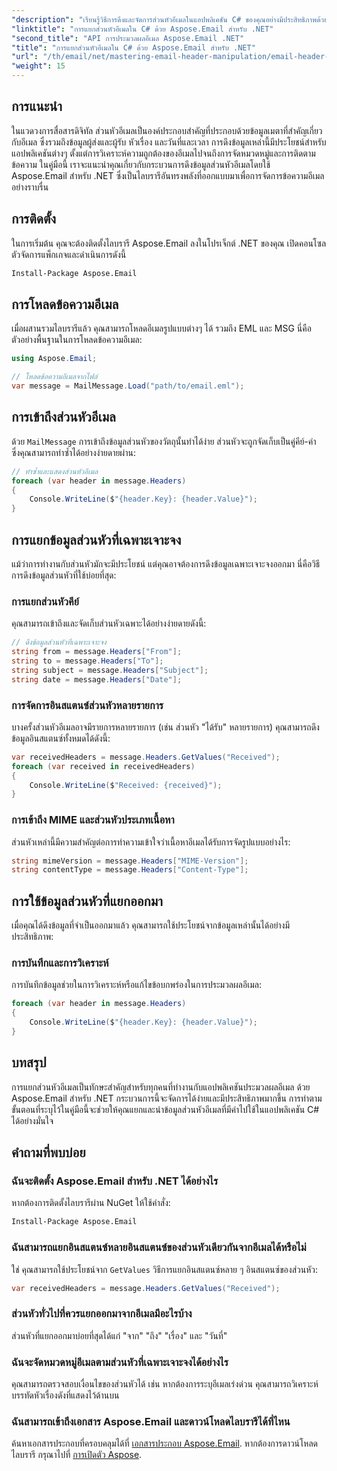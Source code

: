 ```yaml
---
"description": "เรียนรู้วิธีการดึงและจัดการส่วนหัวอีเมลในแอปพลิเคชัน C# ของคุณอย่างมีประสิทธิภาพด้วยไลบรารี Aspose.Email for .NET อันทรงพลัง คู่มือฉบับสมบูรณ์นี้ให้คำแนะนำทีละขั้นตอนเกี่ยวกับการเข้าถึงข้อมูลส่วนหัวที่สำคัญ"
"linktitle": "การแยกส่วนหัวอีเมลใน C# ด้วย Aspose.Email สำหรับ .NET"
"second_title": "API การประมวลผลอีเมล Aspose.Email .NET"
"title": "การแยกส่วนหัวอีเมลใน C# ด้วย Aspose.Email สำหรับ .NET"
"url": "/th/email/net/mastering-email-header-manipulation/email-header-extraction/"
"weight": 15
---
```


## การแนะนำ

ในแวดวงการสื่อสารดิจิทัล ส่วนหัวอีเมลเป็นองค์ประกอบสำคัญที่ประกอบด้วยข้อมูลเมตาที่สำคัญเกี่ยวกับอีเมล ซึ่งรวมถึงข้อมูลผู้ส่งและผู้รับ หัวเรื่อง และวันที่และเวลา การดึงข้อมูลเหล่านี้มีประโยชน์สำหรับแอปพลิเคชันต่างๆ ตั้งแต่การวิเคราะห์ความถูกต้องของอีเมลไปจนถึงการจัดหมวดหมู่และการติดตามข้อความ ในคู่มือนี้ เราจะแนะนำคุณเกี่ยวกับกระบวนการดึงข้อมูลส่วนหัวอีเมลโดยใช้ Aspose.Email สำหรับ .NET ซึ่งเป็นไลบรารีอันทรงพลังที่ออกแบบมาเพื่อการจัดการข้อความอีเมลอย่างราบรื่น

## การติดตั้ง

ในการเริ่มต้น คุณจะต้องติดตั้งไลบรารี Aspose.Email ลงในโปรเจ็กต์ .NET ของคุณ เปิดคอนโซลตัวจัดการแพ็กเกจและดำเนินการดังนี้

```bash
Install-Package Aspose.Email
```

## การโหลดข้อความอีเมล

เมื่อผสานรวมไลบรารีแล้ว คุณสามารถโหลดอีเมลรูปแบบต่างๆ ได้ รวมถึง EML และ MSG นี่คือตัวอย่างพื้นฐานในการโหลดข้อความอีเมล:

```csharp
using Aspose.Email;

// โหลดข้อความอีเมลจากไฟล์
var message = MailMessage.Load("path/to/email.eml");
```

## การเข้าถึงส่วนหัวอีเมล

ด้วย `MailMessage` การเข้าถึงข้อมูลส่วนหัวของวัตถุนั้นทำได้ง่าย ส่วนหัวจะถูกจัดเก็บเป็นคู่คีย์-ค่า ซึ่งคุณสามารถทำซ้ำได้อย่างง่ายดายผ่าน:

```csharp
// ทำซ้ำและแสดงส่วนหัวอีเมล
foreach (var header in message.Headers)
{
    Console.WriteLine($"{header.Key}: {header.Value}");
}
```

## การแยกข้อมูลส่วนหัวที่เฉพาะเจาะจง

แม้ว่าการทำงานกับส่วนหัวมักจะมีประโยชน์ แต่คุณอาจต้องการดึงข้อมูลเฉพาะเจาะจงออกมา นี่คือวิธีการดึงข้อมูลส่วนหัวที่ใช้บ่อยที่สุด:

### การแยกส่วนหัวคีย์

คุณสามารถเข้าถึงและจัดเก็บส่วนหัวเฉพาะได้อย่างง่ายดายดังนี้:

```csharp
// ดึงข้อมูลส่วนหัวที่เฉพาะเจาะจง
string from = message.Headers["From"];
string to = message.Headers["To"];
string subject = message.Headers["Subject"];
string date = message.Headers["Date"];
```

### การจัดการอินสแตนซ์ส่วนหัวหลายรายการ

บางครั้งส่วนหัวอีเมลอาจมีรายการหลายรายการ (เช่น ส่วนหัว "ได้รับ" หลายรายการ) คุณสามารถดึงข้อมูลอินสแตนซ์ทั้งหมดได้ดังนี้:

```csharp
var receivedHeaders = message.Headers.GetValues("Received");
foreach (var received in receivedHeaders)
{
    Console.WriteLine($"Received: {received}");
}
```

### การเข้าถึง MIME และส่วนหัวประเภทเนื้อหา

ส่วนหัวเหล่านี้มีความสำคัญต่อการทำความเข้าใจว่าเนื้อหาอีเมลได้รับการจัดรูปแบบอย่างไร:

```csharp
string mimeVersion = message.Headers["MIME-Version"];
string contentType = message.Headers["Content-Type"];
```

## การใช้ข้อมูลส่วนหัวที่แยกออกมา

เมื่อคุณได้ดึงข้อมูลที่จำเป็นออกมาแล้ว คุณสามารถใช้ประโยชน์จากข้อมูลเหล่านั้นได้อย่างมีประสิทธิภาพ:

### การบันทึกและการวิเคราะห์

การบันทึกข้อมูลช่วยในการวิเคราะห์หรือแก้ไขข้อบกพร่องในการประมวลผลอีเมล:

```csharp
foreach (var header in message.Headers)
{
    Console.WriteLine($"{header.Key}: {header.Value}");
}
```

## บทสรุป

การแยกส่วนหัวอีเมลเป็นทักษะสำคัญสำหรับทุกคนที่ทำงานกับแอปพลิเคชันประมวลผลอีเมล ด้วย Aspose.Email สำหรับ .NET กระบวนการนี้จะจัดการได้ง่ายและมีประสิทธิภาพมากขึ้น การทำตามขั้นตอนที่ระบุไว้ในคู่มือนี้จะช่วยให้คุณแยกและนำข้อมูลส่วนหัวอีเมลที่มีค่าไปใช้ในแอปพลิเคชัน C# ได้อย่างมั่นใจ

## คำถามที่พบบ่อย

### ฉันจะติดตั้ง Aspose.Email สำหรับ .NET ได้อย่างไร

หากต้องการติดตั้งไลบรารีผ่าน NuGet ให้ใช้คำสั่ง:
```bash
Install-Package Aspose.Email
```

### ฉันสามารถแยกอินสแตนซ์หลายอินสแตนซ์ของส่วนหัวเดียวกันจากอีเมลได้หรือไม่

ใช่ คุณสามารถใช้ประโยชน์จาก `GetValues` วิธีการแยกอินสแตนซ์หลาย ๆ อินสแตนซ์ของส่วนหัว:
```csharp
var receivedHeaders = message.Headers.GetValues("Received");
```

### ส่วนหัวทั่วไปที่ควรแยกออกมาจากอีเมลมีอะไรบ้าง

ส่วนหัวที่แยกออกมาบ่อยที่สุดได้แก่ "จาก" "ถึง" "เรื่อง" และ "วันที่"

### ฉันจะจัดหมวดหมู่อีเมลตามส่วนหัวที่เฉพาะเจาะจงได้อย่างไร

คุณสามารถตรวจสอบเงื่อนไขของส่วนหัวได้ เช่น หากต้องการระบุอีเมลเร่งด่วน คุณสามารถวิเคราะห์บรรทัดหัวเรื่องดังที่แสดงไว้ด้านบน

### ฉันสามารถเข้าถึงเอกสาร Aspose.Email และดาวน์โหลดไลบรารีได้ที่ไหน

ค้นหาเอกสารประกอบที่ครอบคลุมได้ที่ [เอกสารประกอบ Aspose.Email](https://reference.aspose.com/email/net/). หากต้องการดาวน์โหลดไลบรารี กรุณาไปที่ [การเปิดตัว Aspose](https://releases-aspose.com/email/net/).